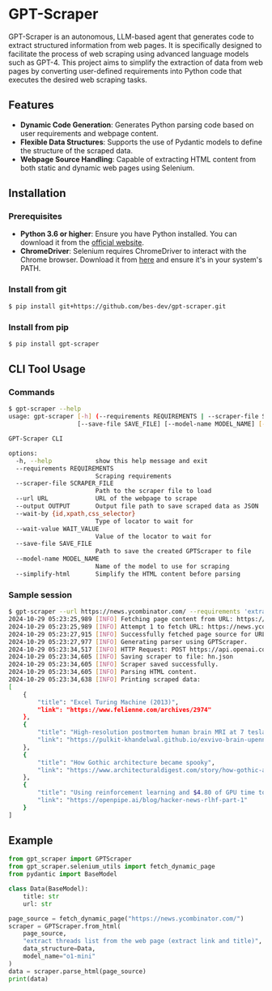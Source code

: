 # GPT-Scraper

GPT-Scraper is an autonomous, LLM-based agent that generates code to extract structured information from web pages.
It is specifically designed to facilitate the process of web scraping using advanced language models such as GPT-4.
This project aims to simplify the extraction of data from web pages by converting user-defined requirements into Python code that executes the desired web scraping tasks.

## Features

- **Dynamic Code Generation**: Generates Python parsing code based on user requirements and webpage content.
- **Flexible Data Structures**: Supports the use of Pydantic models to define the structure of the scraped data.
- **Webpage Source Handling**: Capable of extracting HTML content from both static and dynamic web pages using Selenium.

## Installation

### Prerequisites

- **Python 3.6 or higher**: Ensure you have Python installed. You can download it from the [official website](https://www.python.org/downloads/).
- **ChromeDriver**: Selenium requires ChromeDriver to interact with the Chrome browser. Download it from [here](https://sites.google.com/a/chromium.org/chromedriver/downloads) and ensure it's in your system's PATH.

### Install from git

```bash
$ pip install git+https://github.com/bes-dev/gpt-scraper.git
```

### Install from pip

```bash
$ pip install gpt-scraper
```

## CLI Tool Usage

### Commands

```bash
$ gpt-scraper --help
usage: gpt-scraper [-h] (--requirements REQUIREMENTS | --scraper-file SCRAPER_FILE) --url URL [--output OUTPUT] [--wait-by {id,xpath,css_selector}] [--wait-value WAIT_VALUE]
                   [--save-file SAVE_FILE] [--model-name MODEL_NAME] [--simplify-html]

GPT-Scraper CLI

options:
  -h, --help            show this help message and exit
  --requirements REQUIREMENTS
                        Scraping requirements
  --scraper-file SCRAPER_FILE
                        Path to the scraper file to load
  --url URL             URL of the webpage to scrape
  --output OUTPUT       Output file path to save scraped data as JSON
  --wait-by {id,xpath,css_selector}
                        Type of locator to wait for
  --wait-value WAIT_VALUE
                        Value of the locator to wait for
  --save-file SAVE_FILE
                        Path to save the created GPTScraper to file
  --model-name MODEL_NAME
                        Name of the model to use for scraping
  --simplify-html       Simplify the HTML content before parsing

```

### Sample session

```bash
$ gpt-scraper --url https://news.ycombinator.com/ --requirements 'extract threads list from the web page (extract link and title)' --save-file hn.py --model-name o1-mini
2024-10-29 05:23:25,989 [INFO] Fetching page content from URL: https://news.ycombinator.com/
2024-10-29 05:23:25,989 [INFO] Attempt 1 to fetch URL: https://news.ycombinator.com/
2024-10-29 05:23:27,915 [INFO] Successfully fetched page source for URL: https://news.ycombinator.com/
2024-10-29 05:23:27,977 [INFO] Generating parser using GPTScraper.
2024-10-29 05:23:34,517 [INFO] HTTP Request: POST https://api.openai.com/v1/chat/completions "HTTP/1.1 200 OK"
2024-10-29 05:23:34,605 [INFO] Saving scraper to file: hn.json
2024-10-29 05:23:34,605 [INFO] Scraper saved successfully.
2024-10-29 05:23:34,605 [INFO] Parsing HTML content.
2024-10-29 05:23:34,638 [INFO] Printing scraped data:
[
    {
        "title": "Excel Turing Machine (2013)",
        "link": "https://www.felienne.com/archives/2974"
    },
    {
        "title": "High-resolution postmortem human brain MRI at 7 tesla",
        "link": "https://pulkit-khandelwal.github.io/exvivo-brain-upenn/"
    },
    {
        "title": "How Gothic architecture became spooky",
        "link": "https://www.architecturaldigest.com/story/how-gothic-architecture-became-spooky"
    },
    {
        "title": "Using reinforcement learning and $4.80 of GPU time to find the best HN post",
        "link": "https://openpipe.ai/blog/hacker-news-rlhf-part-1"
    }
]
```

## Example

```python
from gpt_scraper import GPTScraper
from gpt_scraper.selenium_utils import fetch_dynamic_page
from pydantic import BaseModel

class Data(BaseModel):
    title: str
    url: str

page_source = fetch_dynamic_page("https://news.ycombinator.com/")
scraper = GPTScraper.from_html(
    page_source,
    "extract threads list from the web page (extract link and title)",
    data_structure=Data,
    model_name="o1-mini"
)
data = scraper.parse_html(page_source)
print(data)
```
